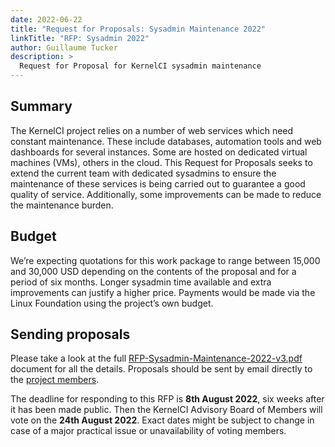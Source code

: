 ```yaml
---
date: 2022-06-22
title: "Request for Proposals: Sysadmin Maintenance 2022"
linkTitle: "RFP: Sysadmin 2022"
author: Guillaume Tucker
description: >
  Request for Proposal for KernelCI sysadmin maintenance
---
```


## Summary

The KernelCI project relies on a number of web services which need constant
maintenance.  These include databases, automation tools and web dashboards for
several instances.  Some are hosted on dedicated virtual machines (VMs), others
in the cloud.  This Request for Proposals seeks to extend the current team with
dedicated sysadmins to ensure the maintenance of these services is being
carried out to guarantee a good quality of service.  Additionally, some
improvements can be made to reduce the maintenance burden.

## Budget

We’re expecting quotations for this work package to range between 15,000 and
30,000 USD depending on the contents of the proposal and for a period of six
months. Longer sysadmin time available and extra improvements can justify a
higher price.  Payments would be made via the Linux Foundation using the
project’s own budget.

## Sending proposals

Please take a look at the full
[RFP-Sysadmin-Maintenance-2022-v3.pdf](RFP-Sysadmin-Maintenance-2022-v3.pdf)
document for all the details. Proposals should be sent by email directly to the
[project members](mailto:kernelci-members@groups.io).

The deadline for responding to this RFP is **8th August 2022**, six weeks after
it has been made public. Then the KernelCI Advisory Board of Members will vote
on the **24th August 2022**. Exact dates might be subject to change in case of
a major practical issue or unavailability of voting members.

